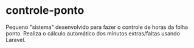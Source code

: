 # controle-ponto
Pequeno "sistema" desenvolvido para fazer o controle de horas da folha ponto. Realiza o cálculo automático dos minutos extras/faltas usando Laravel.
